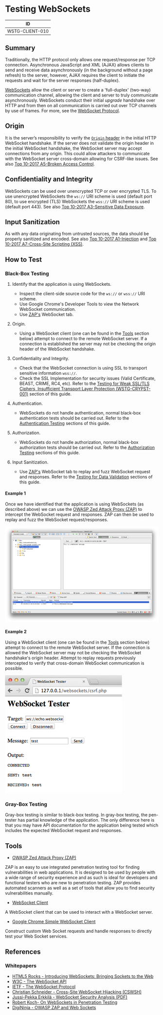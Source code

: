 # Testing WebSockets

|ID             |
|---------------|
|WSTG-CLIENT-010|

## Summary

Traditionally, the HTTP protocol only allows one request/response per TCP connection. Asynchronous JavaScript and XML (AJAX) allows clients to send and receive data asynchronously (in the background without a page refresh) to the server, however, AJAX requires the client to initiate the requests and wait for the server responses (half-duplex).

[WebSockets](https://html.spec.whatwg.org/multipage/web-sockets.html#network) allow the client or server to create a 'full-duplex' (two-way) communication channel, allowing the client and server to truly communicate asynchronously. WebSockets conduct their initial *upgrade* handshake over HTTP and from then on all communication is carried out over TCP channels by use of frames. For more, see the [WebSocket Protocol](https://tools.ietf.org/html/rfc6455).

## Origin

It is the server’s responsibility to verify the [`Origin` header](https://developer.mozilla.org/en-US/docs/Web/HTTP/Headers/Origin) in the initial HTTP WebSocket handshake. If the server does not validate the origin header in the initial WebSocket handshake, the WebSocket server may accept connections from any origin. This could allow attackers to communicate with the WebSocket server cross-domain allowing for CSRF-like issues. See also [Top 10-2017 A5-Broken Access Control](https://owasp.org/www-project-top-ten/OWASP_Top_Ten_2017/Top_10-2017_A5-Broken_Access_Control).

## Confidentiality and Integrity

WebSockets can be used over unencrypted TCP or over encrypted TLS. To use unencrypted WebSockets the `ws://` URI scheme is used (default port 80), to use encrypted (TLS) WebSockets the `wss://` URI scheme is used (default port 443). See also [Top 10-2017 A3-Sensitive Data Exposure](https://owasp.org/www-project-top-ten/OWASP_Top_Ten_2017/Top_10-2017_A3-Sensitive_Data_Exposure).

## Input Sanitization

As with any data originating from untrusted sources, the data should be properly sanitized and encoded. See also [Top 10-2017 A1-Injection](https://owasp.org/www-project-top-ten/OWASP_Top_Ten_2017/Top_10-2017_A1-Injection) and [Top 10-2017 A7-Cross-Site Scripting (XSS)](https://owasp.org/www-project-top-ten/OWASP_Top_Ten_2017/Top_10-2017_A7-Cross-Site_Scripting_(XSS)).

## How to Test

### Black-Box Testing

1. Identify that the application is using WebSockets.
   - Inspect the client-side source code for the `ws://` or `wss://` URI scheme.
   - Use Google Chrome's Developer Tools to view the Network WebSocket communication.
   - Use [ZAP's](https://www.zaproxy.org) WebSocket tab.

2. Origin.
   - Using a WebSocket client (one can be found in the [Tools](#Tools) section below) attempt to connect to the remote WebSocket server. If a connection is established the server may not be checking the origin header of the WebSocket handshake.

3. Confidentiality and Integrity.
   - Check that the WebSocket connection is using SSL to transport sensitive information `wss://`.
   - Check the SSL Implementation for security issues (Valid Certificate, BEAST, CRIME, RC4, etc). Refer to the [Testing for Weak SSL/TLS Ciphers, Insufficient Transport Layer Protection (WSTG-CRYPST-001)](../4.10_Testing_for_Weak_Cryptography/4.10.1_Testing_for_Weak_SSL_TLS_Ciphers_Insufficient_Transport_Layer_Protection.md) section of this guide.

4. Authentication.
   - WebSockets do not handle authentication, normal black-box authentication tests should be carried out. Refer to the [Authentication Testing](../04-Authentication_Testing/README.md) sections of this guide.

5. Authorization.
   - WebSockets do not handle authorization, normal black-box authorization tests should be carried out. Refer to the [Authorization Testing](../05-Authorization_Testing/README.md) sections of this guide.

6. Input Sanitization.
   - Use [ZAP's](https://www.zaproxy.org) WebSocket tab to replay and fuzz WebSocket request and responses. Refer to the [Testing for Data Validation](../4.8_Input_Validation_Testing/README.md) sections of this guide.

#### Example 1

Once we have identified that the application is using WebSockets (as described above) we can use the [OWASP Zed Attack Proxy (ZAP)](https://www.zaproxy.org) to intercept the WebSocket request and responses. ZAP can then be used to replay and fuzz the WebSocket request/responses.

![ZAP WebSockets](images/OWASP_ZAP_WebSockets.png)

#### Example 2

Using a WebSocket client (one can be found in the [Tools](#Tools) section below) attempt to connect to the remote WebSocket server. If the connection is allowed the WebSocket server may not be checking the WebSocket handshake's origin header. Attempt to replay requests previously intercepted to verify that cross-domain WebSocket communication is possible.

![WebSocket Client](images/WebSocket_Client.png)

### Gray-Box Testing

Gray-box testing is similar to black-box testing. In gray-box testing, the pen-tester has partial knowledge of the application. The only difference here is that you may have API documentation for the application being tested which includes the expected WebSocket request and responses.

## Tools

- [OWASP Zed Attack Proxy (ZAP)](https://www.zaproxy.org)

ZAP is an easy to use integrated penetration testing tool for finding vulnerabilities in web applications. It is designed to be used by people with a wide range of security experience and as such is ideal for developers and functional testers who are new to penetration testing. ZAP provides automated scanners as well as a set of tools that allow you to find security vulnerabilities manually.

- [WebSocket Client](https://github.com/ethicalhack3r/scripts/blob/master/WebSockets.html)

A WebSocket client that can be used to interact with a WebSocket server.

- [Google Chrome Simple WebSocket Client](https://chrome.google.com/webstore/detail/simple-websocket-client/pfdhoblngboilpfeibdedpjgfnlcodoo?hl=en)

Construct custom Web Socket requests and handle responses to directly test your Web Socket services.

## References

### Whitepapers

- [HTML5 Rocks - Introducing WebSockets: Bringing Sockets to the Web](https://www.html5rocks.com/en/tutorials/websockets/basics/)
- [W3C - The WebSocket API](https://html.spec.whatwg.org/multipage/web-sockets.html#network)
- [IETF - The WebSocket Protocol](https://tools.ietf.org/html/rfc6455)
- [Christian Schneider - Cross-Site WebSocket Hijacking (CSWSH)](http://www.christian-schneider.net/CrossSiteWebSocketHijacking.html)
- [Jussi-Pekka Erkkilä - WebSocket Security Analysis (PDF)](http://juerkkil.iki.fi/files/writings/websocket2012.pdf)
- [Robert Koch- On WebSockets in Penetration Testing](http://www.ub.tuwien.ac.at/dipl/2013/AC07815487.pdf)
- [DigiNinja - OWASP ZAP and Web Sockets](http://www.digininja.org/blog/zap_web_sockets.php)
